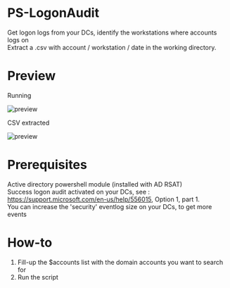 # PS-LogonAudit
Get logon logs from your DCs, identify the workstations where accounts logs on  
Extract a .csv with account / workstation / date in the working directory.

# Preview
Running

![preview](https://github.com/arnaudluti/PS-LogonAudit/blob/master/preview.png?raw=true)

CSV extracted

![preview](https://raw.githubusercontent.com/arnaudluti/PS-LogonAudit/master/preview_result.png)

# Prerequisites
Active directory powershell module (installed with AD RSAT)  
Success logon audit activated on your DCs, see :  
https://support.microsoft.com/en-us/help/556015, Option 1, part 1.  
You can increase the 'security' eventlog size on your DCs, to get more events

# How-to
1. Fill-up the $accounts list with the domain accounts you want to search for  
2. Run the script
